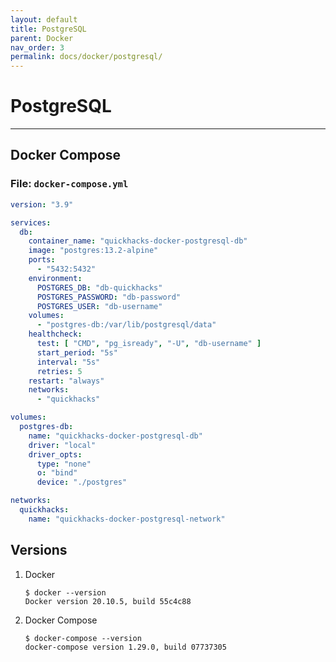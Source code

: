 ```yaml
---
layout: default
title: PostgreSQL
parent: Docker
nav_order: 3
permalink: docs/docker/postgresql/
---
```


# PostgreSQL

---

## Docker Compose

### File: `docker-compose.yml`

```yaml
version: "3.9"

services:
  db:
    container_name: "quickhacks-docker-postgresql-db"
    image: "postgres:13.2-alpine"
    ports:
      - "5432:5432"
    environment:
      POSTGRES_DB: "db-quickhacks"
      POSTGRES_PASSWORD: "db-password"
      POSTGRES_USER: "db-username"
    volumes:
      - "postgres-db:/var/lib/postgresql/data"
    healthcheck:
      test: [ "CMD", "pg_isready", "-U", "db-username" ]
      start_period: "5s"
      interval: "5s"
      retries: 5
    restart: "always"
    networks:
      - "quickhacks"

volumes:
  postgres-db:
    name: "quickhacks-docker-postgresql-db"
    driver: "local"
    driver_opts:
      type: "none"
      o: "bind"
      device: "./postgres"

networks:
  quickhacks:
    name: "quickhacks-docker-postgresql-network"
```

## Versions

1. Docker

    ```console
    $ docker --version
    Docker version 20.10.5, build 55c4c88
    ```

1. Docker Compose

    ```console
    $ docker-compose --version
    docker-compose version 1.29.0, build 07737305
    ```
